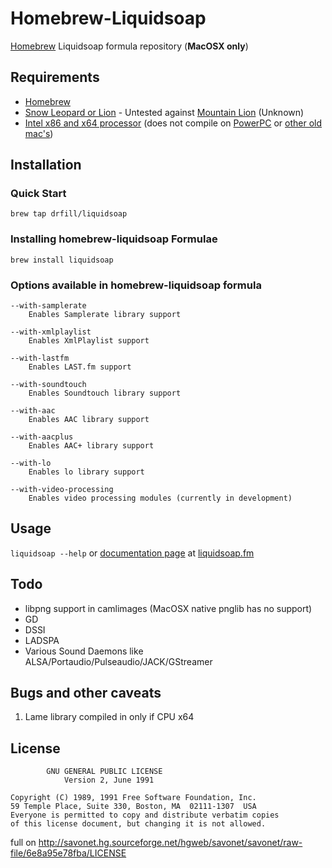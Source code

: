 # Homebrew-Liquidsoap

[Homebrew][homebrewhome] Liquidsoap formula repository (**MacOSX only**)

## Requirements

* [Homebrew][homebrew]
* [Snow Leopard or Lion][apple] - Untested against [Mountain Lion][mountainlion] (Unknown)
* [Intel x86 and x64 processor][intel] (does not compile on [PowerPC][ppc] or [other old mac's][oldmacs])

## Installation

### Quick Start

`brew tap drfill/liquidsoap`

### Installing homebrew-liquidsoap Formulae

`brew install liquidsoap`

### Options available in homebrew-liquidsoap formula

	--with-samplerate
		Enables Samplerate library support

	--with-xmlplaylist
		Enables XmlPlaylist support

	--with-lastfm
		Enables LAST.fm support

	--with-soundtouch
		Enables Soundtouch library support

	--with-aac
		Enables AAC library support

	--with-aacplus
		Enables AAC+ library support

	--with-lo
		Enables lo library support

	--with-video-processing
		Enables video processing modules (currently in development)

## Usage

`liquidsoap --help` or [documentation page][docs] at [liquidsoap.fm](http://liquidsoap.fm)

## Todo

* libpng support in camlimages (MacOSX native pnglib has no support)
* GD
* DSSI
* LADSPA
* Various Sound Daemons like ALSA/Portaudio/Pulseaudio/JACK/GStreamer

## Bugs and other caveats

1. Lame library compiled in only if CPU x64

## License

			GNU GENERAL PUBLIC LICENSE
				Version 2, June 1991
			
	Copyright (C) 1989, 1991 Free Software Foundation, Inc.
	59 Temple Place, Suite 330, Boston, MA  02111-1307  USA
	Everyone is permitted to copy and distribute verbatim copies
	of this license document, but changing it is not allowed.

full on http://savonet.hg.sourceforge.net/hgweb/savonet/savonet/raw-file/6e8a95e78fba/LICENSE


[homebrewhome]:http://mxcl.github.com/homebrew/
[homebrew]:https://github.com/mxcl/homebrew/wiki/installation
[mountainlion]:http://www.apple.com/macosx/mountain-lion/
[apple]:http://apple.com
[intel]:http://intel.com
[ppc]:https://www-01.ibm.com/chips/techlib/techlib.nsf/products/PowerPC
[oldmacs]:http://myoldmac.net/cgi-data/gal/index.php
[docs]:http://liquidsoap.fm/doc-1.0.0/documentation.html